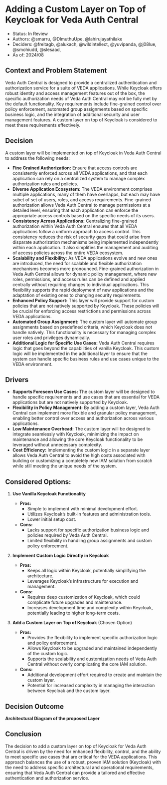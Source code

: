 # Adding a Custom Layer on Top of Keycloak for Veda Auth Central
* Status: In Review
* Authors: @smarru, @DImuthuUpe, @lahirujayathilake
* Deciders: @freitagb, @alukach, @wildintellect, @yuvipanda, @j08lue, @smohiudd, @slesaad, 
* As of: 2024/08


## Context and Problem Statement

Veda Auth Central is designed to provide a centralized authentication and authorization service for a suite of VEDA applications. While Keycloak offers robust identity and access management features out of the box, the specific authorization needs of Veda Auth Central may not be fully met by the default functionality. Key requirements include fine-grained control over policy enforcement, automated group assignments based on specific business logic, and the integration of additional security and user management features. A custom layer on top of Keycloak is considered to meet these requirements effectively.

## Decision
A custom layer will be implemented on top of Keycloak in Veda Auth Central to address the following needs:
- **Fine Grained Authorization:** Ensure that access controls are consistently enforced across all VEDA applications, and that each application can rely on a centralized system to manage complex authorization rules and policies.
- **Diverse Application Ecosystem:** The VEDA environment comprises multiple applications, many of them have overlapps, but each may have subet of set of users, roles, and access requirements. Fine-grained authorization allows Veda Auth Central to manage permissions at a detailed level, ensuring that each application can enforce the appropriate access controls based on the specific needs of its users.
- **Consistency Across Applications:** Centralizing fine-grained authorization within Veda Auth Central ensures that all VEDA applications follow a uniform approach to access control. This consistency reduces the risk of security gaps that could arise from disparate authorization mechanisms being implemented independently within each application. It also simplifies the management and auditing of access policies across the entire VEDA ecosystem.
- **Scalability and Flexibility:** As VEDA applications evolve and new ones are introduced, the need for scalable and flexible authorization mechanisms becomes more pronounced. Fine-grained authorization in Veda Auth Central allows for dynamic policy management, where new roles, permissions, and access rules can be defined and applied centrally without requiring changes to individual applications. This flexibility supports the rapid deployment of new applications and the adaptation of existing ones to changing security requirements.
- **Enhanced Policy Support:** This layer will provide support for custom policies that are not natively supported by Keycloak. These policies will be crucial for enforcing access restrictions and permissions across VEDA applications.
- **Automated Group Assignment:** The custom layer will automate group assignments based on predefined criteria, which Keycloak does not handle natively. This functionality is necessary for managing complex user roles and privileges dynamically.
- **Additional Logic for Specific Use Cases:** Veda Auth Central requires logic that goes beyond the capabilities of vanilla Keycloak. This custom logic will be implemented in the additional layer to ensure that the system can handle specific business rules and use cases unique to the VEDA environment.

## Drivers
- **Supports Foreseen Use Cases:** The custom layer will be designed to handle specific requirements and use cases that are essential for VEDA applications but are not natively supported by Keycloak.
- **Flexibility in Policy Management:** By adding a custom layer, Veda Auth Central can implement more flexible and granular policy management, enabling better control over access and authorization across various applications.
- **Low Maintenance Overhead:** The custom layer will be designed to integrate seamlessly with Keycloak, minimizing the impact on maintenance and allowing the core Keycloak functionality to be leveraged without unnecessary complexity.
- **Cost Efficiency:** Implementing the custom logic in a separate layer allows Veda Auth Central to avoid the high costs associated with building or customizing a completely new IAM solution from scratch while still meeting the unique needs of the system.

## Considered Options:

1. **Use Vanilla Keycloak Functionality**
   - **Pros:**
     - Simple to implement with minimal development effort.
     - Utilizes Keycloak’s built-in features and administration tools.
     - Lower initial setup cost.
   - **Cons:**
     - Lacks support for specific authorization business logic and policies required by Veda Auth Central.
     - Limited flexibility in handling group assignments and custom policy enforcement.

2. **Implement Custom Logic Directly in Keycloak**
   - **Pros:**
     - Keeps all logic within Keycloak, potentially simplifying the architecture.
     - Leverages Keycloak’s infrastructure for execution and management.
   - **Cons:**
     - Requires deep customization of Keycloak, which could complicate future upgrades and maintenance.
     - Increases development time and complexity within Keycloak, potentially leading to higher long-term costs.

3. **Add a Custom Layer on Top of Keycloak** (Chosen Option)
   - **Pros:**
     - Provides the flexibility to implement specific authorization logic and policy enforcement.
     - Allows Keycloak to be upgraded and maintained independently of the custom logic.
     - Supports the scalability and customization needs of Veda Auth Central without overly complicating the core IAM solution.
   - **Cons:**
     - Additional development effort required to create and maintain the custom layer.
     - Potential for increased complexity in managing the interaction between Keycloak and the custom layer.

## Decision Outcome

**Architectural Diagram of the proposed Layer**


## Conclusion
The decision to add a custom layer on top of Keycloak for Veda Auth Central is driven by the need for enhanced flexibility, control, and the ability to meet specific use cases that are critical for the VEDA applications. This approach balances the use of a robust, proven IAM solution (Keycloak) with the need to address specific architectural and operational requirements, ensuring that Veda Auth Central can provide a tailored and effective authentication and authorization service.

